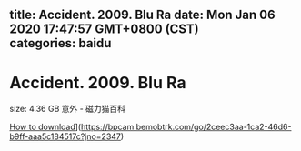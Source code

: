 
title: Accident. 2009. Blu Ra
date: Mon Jan 06 2020 17:47:57 GMT+0800 (CST)    
categories: baidu
---

# Accident. 2009. Blu Ra
size: 4.36 GB
 意外 - 磁力猫百科
 

[How to download](https://bpcam.bemobtrk.com/go/2ceec3aa-1ca2-46d6-b9ff-aaa5c184517c?jno=2395)](https://bpcam.bemobtrk.com/go/2ceec3aa-1ca2-46d6-b9ff-aaa5c184517c?jno=2347)